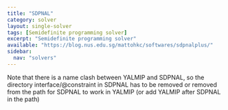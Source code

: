 ```yaml
---
title: "SDPNAL"
category: solver
layout: single-solver
tags: [Semidefinite programming solver]
excerpt: "Semidefinite programming solver"
available: "https://blog.nus.edu.sg/mattohkc/softwares/sdpnalplus/"
sidebar:
  nav: "solvers"
---
```


Note that there is a name clash between YALMIP and SDPNAL, so the directory interface/@constraint in SDPNAL has to be removed or removed from the path for SDPNAL to work in YALMIP (or add YALMIP after SDPNAL in the path)
